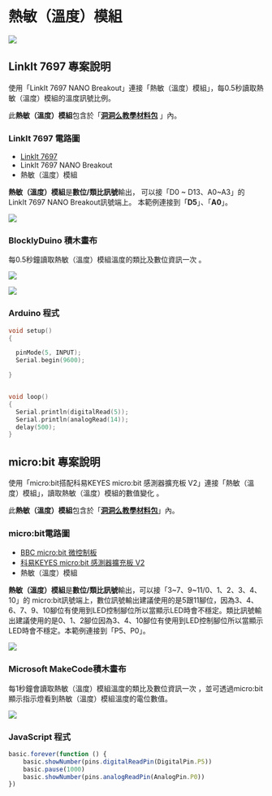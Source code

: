 # 熱敏（溫度）模組

![](../../.gitbook/assets/linkit7697_temperature_00.png)

## LinkIt 7697 專案說明

使用「LinkIt 7697 NANO Breakout」連接「熱敏（溫度）模組」，每0.5秒讀取熱敏（溫度）模組的溫度訊號比例。

此**熱敏（溫度）模組**包含於「[**洞洞么教學材料包**](https://www.robotkingdom.com.tw/product/rk-education-kit-001/) 」內。

### LinkIt 7697 電路圖

* [LinkIt 7697](https://www.robotkingdom.com.tw/product/linkit-7697/)
* LinkIt 7697 NANO Breakout
* 熱敏（溫度）模組

**熱敏（溫度）模組**是**數位/類比訊號**輸出， 可以接「D0 ~ D13、A0~A3」的 LinkIt 7697 NANO Breakout訊號端上。 本範例連接到「**D5**」、「**A0**」。

![](../../.gitbook/assets/linkit7697_temperature_01.png)

### BlocklyDuino 積木畫布

每0.5秒鐘讀取熱敏（溫度）模組溫度的類比及數位資訊一次 。

![](../../.gitbook/assets/linkit7697_temperature_02.png)

![](../../.gitbook/assets/linkit7697_temperature_03.png)

### Arduino 程式

```c
void setup()
{

  pinMode(5, INPUT);
  Serial.begin(9600);

}


void loop()
{
  Serial.println(digitalRead(5));
  Serial.println(analogRead(14));
  delay(500);
}
```

## micro:bit 專案說明

使用「micro:bit搭配科易KEYES micro:bit 感測器擴充板 V2」連接「熱敏（溫度）模組」，讀取熱敏（溫度）模組的數值變化 。

此**熱敏（溫度）模組**包含於「[**洞洞么教學材料包**](https://www.robotkingdom.com.tw/product/rk-education-kit-001/)」內。

### micro:bit電路圖

* [BBC micro:bit 微控制板  ](https://www.robotkingdom.com.tw/product/bbc-microbit-1/)
* [科易KEYES micro:bit 感測器擴充板 V2  ](https://www.robotkingdom.com.tw/product/keyes-microbit-sensor-breakout-v2/)
* 熱敏（溫度）模組

**熱敏（溫度）模組**是**數位/類比訊號**輸出，可以接「3~7、9~11/0、1、2、3、4、10」的 micro:bit訊號端上，數位訊號輸出建議使用的是5跟11腳位，因為3、4、6、7、9、10腳位有使用到LED控制腳位所以當顯示LED時會不穩定。類比訊號輸出建議使用的是0、1、2腳位因為3、4、10腳位有使用到LED控制腳位所以當顯示LED時會不穩定。本範例連接到「P5、P0」。

![](../../.gitbook/assets/01%20%282%29.JPG)

### Microsoft MakeCode積木畫布

每1秒鐘會讀取熱敏（溫度）模組溫度的類比及數位資訊一次 ，並可透過micro:bit顯示指示燈看到熱敏（溫度）模組溫度的電位數值。

![](../../.gitbook/assets/02%20%282%29.jpg)

### JavaScript 程式

```javascript
basic.forever(function () {
    basic.showNumber(pins.digitalReadPin(DigitalPin.P5))
    basic.pause(1000)
    basic.showNumber(pins.analogReadPin(AnalogPin.P0))
})
```

